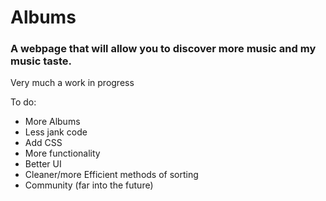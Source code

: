 # Albums

### A webpage that will allow you to discover more music and my music taste.

Very much a work in progress

To do:

- More Albums
- Less jank code
- Add CSS
- More functionality
- Better UI
- Cleaner/more Efficient methods of sorting
- Community (far into the future)

